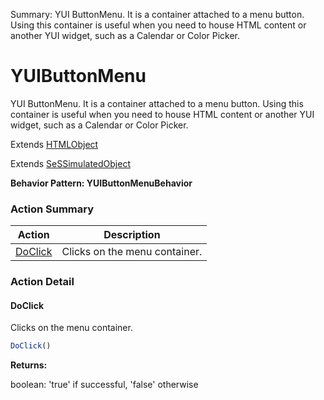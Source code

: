 Summary: YUI ButtonMenu. It is a container attached to a menu button. Using this container is useful when you need to house HTML content or another YUI widget, such as a Calendar or Color Picker.

# YUIButtonMenu

YUI ButtonMenu. It is a container attached to a menu button. Using this container is useful when you need to house HTML content or another YUI widget, such as a Calendar or Color Picker.
 
Extends [HTMLObject](HTMLObject.md)

Extends [SeSSimulatedObject](SeSSimulatedObject.md)





**Behavior Pattern: YUIButtonMenuBehavior**


<!-- ============================== property summary ========================== -->

	
<!-- ============================== action summary ========================== -->



### Action Summary

|  **Action** | **Description** | 
| ----------- | --------------- |
|	[DoClick](#doclick) | Clicks on the menu container. |




<!-- ============================== property detail ========================== -->
	
	
<!-- ============================== action detail ========================== -->
	
### Action Detail
		
<a name="DoClick"></a>    
#### DoClick

Clicks on the menu container.

```javascript
DoClick() 
```




**Returns:**

boolean: 'true' if successful, 'false' otherwise



<a name="see.also.yuibuttonmenu.doclick"></a>

	

